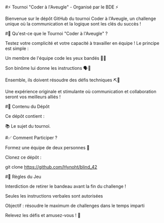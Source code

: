 #⚡ Tournoi "Coder à l'Aveugle" - Organisé par le BDE ⚡

Bienvenue sur le dépôt GitHub du tournoi Coder à l'Aveugle, un challenge unique où la communication et la logique sont les clés du succès !

#🎉 Qu'est-ce que le Tournoi "Coder à l'Aveugle" ?

Testez votre complicité et votre capacité à travailler en équipe ! Le principe est simple :

Un membre de l'équipe code les yeux bandés 👀🚫

Son binôme lui donne les instructions 🗣️🔎

Ensemble, ils doivent résoudre des défis techniques ⛏️🤖

Une expérience originale et stimulante où communication et collaboration seront vos meilleurs alliés !

#📄 Contenu du Dépôt

Ce dépôt contient :

📚 Le sujet du tournoi.

#✅ Comment Participer ?

Formez une équipe de deux personnes 🤝

Clonez ce dépôt :

git clone https://github.com/Hynoht/blind_42


#🔄 Règles du Jeu

Interdiction de retirer le bandeau avant la fin du challenge !

Seules les instructions verbales sont autorisées

Objectif : résoudre le maximum de challenges dans le temps imparti

Relevez les défis et amusez-vous ! 🚀
